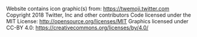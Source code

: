 Website contains icon graphic(s) from:
https://twemoji.twitter.com
Copyright 2018 Twitter, Inc and other contributors
Code licensed under the MIT License: http://opensource.org/licenses/MIT
Graphics licensed under CC-BY 4.0: https://creativecommons.org/licenses/by/4.0/